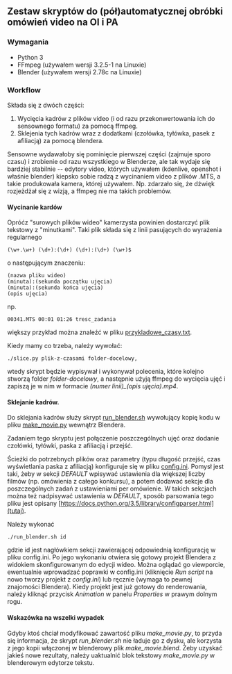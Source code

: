 ## Zestaw skryptów do (pół)automatycznej obróbki omówień video na OI i PA

### Wymagania

 - Python 3
 - FFmpeg (używałem wersji 3.2.5-1 na Linuxie)
 - Blender (używałem wersji 2.78c na Linuxie)

### Workflow

Składa się z dwóch części:
1. Wycięcia kadrów z plików video (i od razu przekonwertowania ich do sensownego formatu)
   za pomocą ffmpeg.
2. Sklejenia tych kadrów wraz z dodatkami (czołówka, tyłówka, pasek z afiliacją)
   za pomocą blendera.

Sensowne wydawałoby się pominięcie pierwszej części (zajmuje sporo czasu)
i zrobienie od razu wszystkiego w Blenderze, ale tak wydaje się bardziej stabilnie --
edytory video, których używałem (kdenlive, openshot i właśnie blender) kiepsko
sobie radzą z wycinaniem video z plików .MTS, a takie produkowała kamera, której używałem.
Np. zdarzało się, że dźwięk rozjeżdżał się z wizją, a ffmpeg nie ma takich problemów.

#### Wycinanie kardów
Opróćz "surowych plików wideo" kamerzysta powinien dostarczyć plik tekstowy
z "minutkami". Taki plik składa się z linii pasujących do wyrażenia regularnego
```
(\w+.\w+) (\d+):(\d+) (\d+):(\d+) (\w+)$
```
o następującym znaczeniu:
```
(nazwa pliku wideo) 
(minuta):(sekunda początku ujęcia)
(minuta):(sekunda końca ujęcia)
(opis ujęcia)
```
np. 
```
00341.MTS 00:01 01:26 tresc_zadania
```
większy przykład można znaleźć w pliku [przykladowe\_czasy.txt](przykladowe_czasy.txt).

Kiedy mamy co trzeba, należy wywołać:
```
./slice.py plik-z-czasami folder-docelowy,
```
wtedy skrypt będzie wypisywał i wykonywał polecenia,
które kolejno stworzą folder *folder-docelowy*,
a następnie użyją ffmpeg do wycięcia ujęć i zapiszą je w nim w formacie
*(numer linii)\_(opis ujęcia).mp4*.

#### Sklejanie kadrów.

Do sklejania kadrów służy skrypt [run\_blender.sh](run_blender.sh) wywołujący
kopię kodu w pliku [make\_movie.py](make_movie.py) wewnątrz Blendera.

Zadaniem tego skryptu jest połączenie poszczególnych ujęć oraz
dodanie czołówki, tyłówki, paska z afiliacją i przejść.

Ścieżki do potrzebnych plików oraz parametry (typu długość
przejść, czas wyświetlania paska z afiliacją) konfiguruje
się w pliku [config.ini](config.ini).
Pomysł jest taki, żeby w sekcji *DEFAULT* wpisywać ustawienia dla większej
liczby filmów (np. omówienia z całego konkursu), a potem dodawać
sekcje dla poszczególnych zadań z ustawieniami per omówienie.
W takich sekcjach można też nadpisywać ustawienia w *DEFAULT*,
sposób parsowania tego pliku jest opisany
[https://docs.python.org/3.5/library/configparser.html](tutaj).

Należy wykonać
```
./run_blender.sh id
```
gdzie id jest nagłówkiem sekcji zawierającej odpowiednią konfigurację
w pliku config.ini.
Po jego wykonaniu otwiera się gotowy projekt Blendera z widokiem skonfigurowanym
do edycji wideo. Można oglądać go viewporcie, ewentualnie wprowadzać poprawki
w config.ini (kliknięcie *Run script* na nowo tworzy projekt z *config.ini*)
lub ręcznie (wymaga to pewnej znajomości Blendera). Kiedy projekt jest już
gotowy do renderowania, należy kliknąć przycisk *Animation* w panelu
*Properties* w prawym dolnym rogu.

#### Wskazówka na wszelki wypadek
Gdyby ktoś chciał modyfikować zawartość pliku *make_movie.py*, to
przyda się informacja, że skrypt *run_blender.sh* nie ładuje go z dysku,
ale korzysta z jego kopii włączonej w blenderowy plik *make_movie.blend*.
Żeby uzyskać jakieś nowe rezultaty, należy uaktualnić blok tekstowy 
*make_movie.py* w blenderowym edytorze tekstu.
